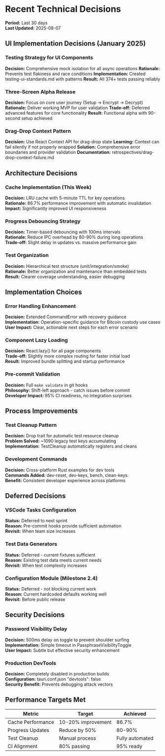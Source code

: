 # Recent Technical Decisions

**Period:** Last 30 days  
**Last Updated:** 2025-08-07

## UI Implementation Decisions (January 2025)

### Testing Strategy for UI Components
**Decision:** Comprehensive mock isolation for all async operations
**Rationale:** Prevents test flakiness and race conditions
**Implementation:** Created testing-ui-standards.md with patterns
**Result:** All 374+ tests passing reliably

### Three-Screen Alpha Release
**Decision:** Focus on core user journey (Setup → Encrypt → Decrypt)
**Rationale:** Deliver working MVP for user validation
**Trade-off:** Deferred advanced features for core functionality
**Result:** Functional alpha with 90-second setup achieved

### Drag-Drop Context Pattern
**Decision:** Use React Context API for drag-drop state
**Learning:** Context can fail silently if not properly wrapped
**Solution:** Comprehensive error boundaries and provider validation
**Documentation:** retrospectives/drag-drop-context-failure.md

## Architecture Decisions

### Cache Implementation (This Week)
**Decision:** LRU cache with 5-minute TTL for key operations  
**Rationale:** 86.7% performance improvement with automatic invalidation  
**Impact:** Significantly improved UI responsiveness  

### Progress Debouncing Strategy
**Decision:** Timer-based debouncing with 100ms intervals  
**Rationale:** Reduce IPC overhead by 80-90% during long operations  
**Trade-off:** Slight delay in updates vs. massive performance gain  

### Test Organization
**Decision:** Hierarchical test structure (unit/integration/smoke)  
**Rationale:** Better organization and maintenance than embedded tests  
**Result:** Clearer coverage understanding, easier debugging  

## Implementation Choices

### Error Handling Enhancement
**Decision:** Extended CommandError with recovery guidance  
**Implementation:** Operation-specific guidance for Bitcoin custody use cases  
**User Impact:** Clear, actionable next steps for each error scenario  

### Component Lazy Loading
**Decision:** React.lazy() for all page components  
**Trade-off:** Slightly more complex routing for faster initial load  
**Result:** Improved bundle splitting and startup performance  

### Pre-commit Validation
**Decision:** Full `make validate` in git hooks  
**Philosophy:** Shift-left approach - catch issues before commit  
**Developer Impact:** 95% CI readiness, no integration surprises  

## Process Improvements

### Test Cleanup Pattern
**Decision:** Drop trait for automatic test resource cleanup  
**Problem Solved:** ~1090 legacy test keys accumulating  
**Implementation:** TestCleanup automatically registers and cleans  

### Development Commands
**Decision:** Cross-platform Rust examples for dev tools  
**Commands Added:** dev-reset, dev-keys, bench, clean-keys  
**Benefit:** Consistent developer experience across platforms  

## Deferred Decisions

### VSCode Tasks Configuration
**Status:** Deferred to next sprint  
**Reason:** Pre-commit hooks provide sufficient automation  
**Revisit:** When team size increases  

### Test Data Generators
**Status:** Deferred - current fixtures sufficient  
**Reason:** Existing test data meets current needs  
**Revisit:** When test complexity increases  

### Configuration Module (Milestone 2.4)
**Status:** Deferred - not blocking current work  
**Reason:** Current hardcoded defaults working well  
**Revisit:** Before public release  

## Security Decisions

### Password Visibility Delay
**Decision:** 500ms delay on toggle to prevent shoulder surfing  
**Implementation:** Simple timeout in PassphraseVisibilityToggle  
**User Impact:** Subtle but effective security enhancement  

### Production DevTools
**Decision:** Completely disabled in production builds  
**Configuration:** tauri.conf.json "devtools": false  
**Security Benefit:** Prevents debugging attack vectors  

## Performance Targets Met

| Metric | Target | Achieved |
|--------|--------|----------|
| Cache Performance | 10-20% improvement | 86.7% |
| Progress Updates | Reduce by 50% | 80-90% |
| Test Cleanup | Manual process | Fully automated |
| CI Alignment | 80% passing | 95% ready |